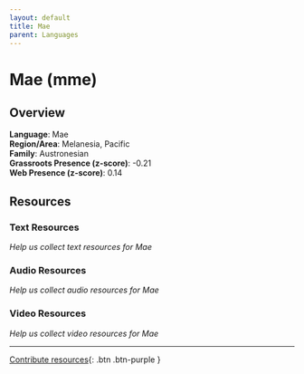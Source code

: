 ```yaml
---
layout: default
title: Mae
parent: Languages
---
```


# Mae (mme)

## Overview

**Language**: Mae  
**Region/Area**: Melanesia, Pacific  
**Family**: Austronesian  
**Grassroots Presence (z-score)**: -0.21  
**Web Presence (z-score)**: 0.14  

## Resources

### Text Resources
*Help us collect text resources for Mae*

### Audio Resources
*Help us collect audio resources for Mae*

### Video Resources
*Help us collect video resources for Mae*

---

[Contribute resources](https://forms.office.com/e/1SfLJx3u1r){: .btn .btn-purple }
